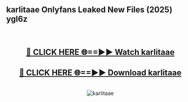 <h2>karlitaae Onlyfans Leaked New Files (2025) ygl6z</h2>
<br>
<div align="center">
<h2><a href="https://mediafiles.top/karlitaae&ref=git" rel="nofollow">🔴 CLICK HERE 🌐==►► Watch karlitaae</a></h2>
<h2><a href="https://mediafiles.top/karlitaae&ref=git" rel="nofollow">🔴 CLICK HERE 🌐==►► Download karlitaae</a></h2>
<br>
<a href="https://mediafiles.top/karlitaae&ref=git" rel="nofollow" data-target="animated-image.originalLink"><img src="https://i.ibb.co.com/xMMVF88/686577567.gif" alt="karlitaae" style="max-width: 100%; display: inline-block;" data-target="animated-image.originalImage"></a>
</div>
<br>
<br>